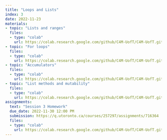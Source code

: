 ```yaml
---
title: "Loops and Lists"
index: 3
date: 2022-11-23
materials:
- topic: "Lists and ranges"
  files:
  - type: "colab"
    url: https://colab.research.google.com/github/C4M-UofT/C4M-UofT.github.io/blob/master/notebooks/phase1/session3/Lists_and_Ranges.ipynb 
- topic: "For loops"
  files:
  - type: "colab"
    url: https://colab.research.google.com/github/C4M-UofT/C4M-UofT.github.io/blob/master/notebooks/phase1/session3/For_Loops.ipynb
- topic: "Accumulators"
  files:
  - type: "colab"
    url: https://colab.research.google.com/github/C4M-UofT/C4M-UofT.github.io/blob/master/notebooks/phase1/session3/Accumulators.ipynb
- topic: "List methods and mutability"
  files:
  - type: "colab"
    url: https://colab.research.google.com/github/C4M-UofT/C4M-UofT.github.io/blob/master/notebooks/phase1/session3/List_Mutability.ipynb 
assignments:
  text: "Session 3 Homework"
  due_date: 2022-11-30 12:00 PM
  submission: https://q.utoronto.ca/courses/257297/assignments/716364
  files:
  - type: "colab" 
    url: https://colab.research.google.com/github/C4M-UofT/C4M-UofT.github.io/blob/master/notebooks/phase1/session3/phase1session3_homework.ipynb
---
```

